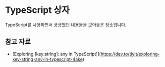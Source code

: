 # TypeScript 상자

TypeScript를 사용하면서 궁긍했던 내용들을 모아놓은 장소입니다.

## 참고 자료

- [Exploring [key:string]: any in TypeScript]](https://dev.to/tlylt/exploring-key-string-any-in-typescript-4ake)
